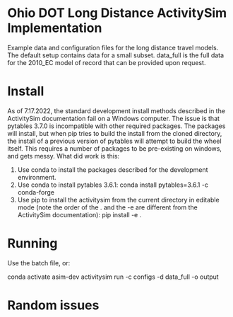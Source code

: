 # Ohio DOT Long Distance ActivitySim Implementation

Example data and configuration files for the long distance travel models.  The default setup contains data for a small subset.  data_full is the full data for the 2010_EC model of record that can be provided upon request. 

# Install

As of 7.17.2022, the standard development install methods described in the ActivitySim documentation fail on a Windows computer.  The issue is that pytables 3.7.0 is incompatible with other required packages.  The packages will install, but when pip tries to build the install from the cloned directory, the install of a previous version of pytables will attempt to build the wheel itself.  This requires a number of packages to be pre-existing on windows, and gets messy.  What did work is this:

1. Use conda to install the packages described for the development environment. 
2. Use conda to install pytables 3.6.1: conda install pytables=3.6.1 -c conda-forge
3. Use pip to install the activitysim from the current directory in editable mode (note the order of the . and the -e are different from the ActivitySim documentation): pip install -e .

# Running

Use the batch file, or: 

conda activate asim-dev
activitysim run -c configs -d data_full -o output


# Random issues
